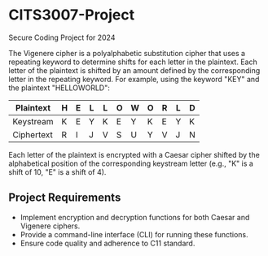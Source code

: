 # CITS3007-Project
Secure Coding Project for 2024

The Vigenere cipher is a polyalphabetic substitution cipher that uses a repeating keyword to determine shifts for each letter in the plaintext. Each letter of the plaintext is shifted by an amount defined by the corresponding letter in the repeating keyword. For example, using the keyword "KEY" and the plaintext "HELLOWORLD":

| Plaintext    | H | E | L | L | O | W | O | R | L | D |
|--------------|---|---|---|---|---|---|---|---|---|---|
| Keystream    | K | E | Y | K | E | Y | K | E | Y | K |
| Ciphertext   | R | I | J | V | S | U | Y | V | J | N |

Each letter of the plaintext is encrypted with a Caesar cipher shifted by the alphabetical position of the corresponding keystream letter (e.g., "K" is a shift of 10, "E" is a shift of 4).

## Project Requirements

- Implement encryption and decryption functions for both Caesar and Vigenere ciphers.
- Provide a command-line interface (CLI) for running these functions.
- Ensure code quality and adherence to C11 standard.
